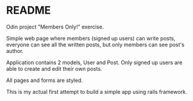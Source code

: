 # README

Odin project "Members Only!" exercise.

Simple web page where members (signed up users) can write posts, everyone can see all the written posts, but only members can see post's author.

Application contains 2 models, User and Post. Only signed up users are able to create and edit their own posts.

All pages and forms are styled.

This is my actual first attempt to build a simple app using rails framework. 
